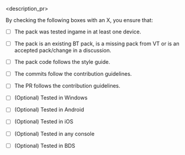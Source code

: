 <description_pr>

By checking the following boxes with an X, you ensure that:

- [ ] The pack was tested ingame in at least one device.
- [ ] The pack is an existing BT pack, is a missing pack from VT or is an accepted pack/change in a discussion.
- [ ] The pack code follows the style guide.
- [ ] The commits follow the contribution guidelines.
- [ ] The PR follows the contribution guidelines.

- [ ] (Optional) Tested in Windows
- [ ] (Optional) Tested in Android
- [ ] (Optional) Tested in iOS
- [ ] (Optional) Tested in any console
- [ ] (Optional) Tested in BDS
